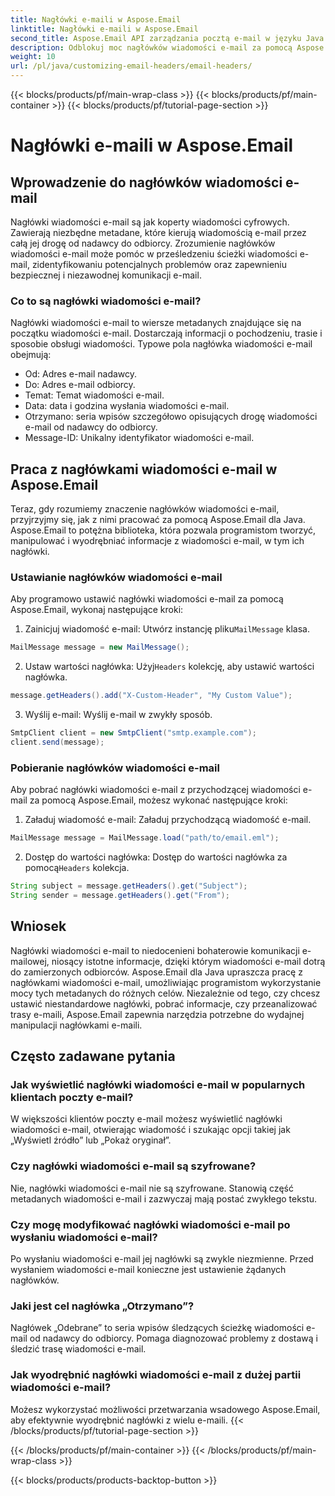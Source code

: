 ```yaml
---
title: Nagłówki e-maili w Aspose.Email
linktitle: Nagłówki e-maili w Aspose.Email
second_title: Aspose.Email API zarządzania pocztą e-mail w języku Java
description: Odblokuj moc nagłówków wiadomości e-mail za pomocą Aspose.Email dla Java. Dowiedz się, jak bez wysiłku ustawiać i pobierać nagłówki wiadomości e-mail.
weight: 10
url: /pl/java/customizing-email-headers/email-headers/
---
```


{{< blocks/products/pf/main-wrap-class >}}
{{< blocks/products/pf/main-container >}}
{{< blocks/products/pf/tutorial-page-section >}}

# Nagłówki e-maili w Aspose.Email


## Wprowadzenie do nagłówków wiadomości e-mail

Nagłówki wiadomości e-mail są jak koperty wiadomości cyfrowych. Zawierają niezbędne metadane, które kierują wiadomością e-mail przez całą jej drogę od nadawcy do odbiorcy. Zrozumienie nagłówków wiadomości e-mail może pomóc w prześledzeniu ścieżki wiadomości e-mail, zidentyfikowaniu potencjalnych problemów oraz zapewnieniu bezpiecznej i niezawodnej komunikacji e-mail.

### Co to są nagłówki wiadomości e-mail?

Nagłówki wiadomości e-mail to wiersze metadanych znajdujące się na początku wiadomości e-mail. Dostarczają informacji o pochodzeniu, trasie i sposobie obsługi wiadomości. Typowe pola nagłówka wiadomości e-mail obejmują:

- Od: Adres e-mail nadawcy.
- Do: Adres e-mail odbiorcy.
- Temat: Temat wiadomości e-mail.
- Data: data i godzina wysłania wiadomości e-mail.
- Otrzymano: seria wpisów szczegółowo opisujących drogę wiadomości e-mail od nadawcy do odbiorcy.
- Message-ID: Unikalny identyfikator wiadomości e-mail.

## Praca z nagłówkami wiadomości e-mail w Aspose.Email

Teraz, gdy rozumiemy znaczenie nagłówków wiadomości e-mail, przyjrzyjmy się, jak z nimi pracować za pomocą Aspose.Email dla Java. Aspose.Email to potężna biblioteka, która pozwala programistom tworzyć, manipulować i wyodrębniać informacje z wiadomości e-mail, w tym ich nagłówki.

### Ustawianie nagłówków wiadomości e-mail

Aby programowo ustawić nagłówki wiadomości e-mail za pomocą Aspose.Email, wykonaj następujące kroki:

1.  Zainicjuj wiadomość e-mail: Utwórz instancję pliku`MailMessage` klasa.

```java
MailMessage message = new MailMessage();
```

2.  Ustaw wartości nagłówka: Użyj`Headers` kolekcję, aby ustawić wartości nagłówka.

```java
message.getHeaders().add("X-Custom-Header", "My Custom Value");
```

3. Wyślij e-mail: Wyślij e-mail w zwykły sposób.

```java
SmtpClient client = new SmtpClient("smtp.example.com");
client.send(message);
```

### Pobieranie nagłówków wiadomości e-mail

Aby pobrać nagłówki wiadomości e-mail z przychodzącej wiadomości e-mail za pomocą Aspose.Email, możesz wykonać następujące kroki:

1. Załaduj wiadomość e-mail: Załaduj przychodzącą wiadomość e-mail.

```java
MailMessage message = MailMessage.load("path/to/email.eml");
```

2. Dostęp do wartości nagłówka: Dostęp do wartości nagłówka za pomocą`Headers` kolekcja.

```java
String subject = message.getHeaders().get("Subject");
String sender = message.getHeaders().get("From");
```

## Wniosek

Nagłówki wiadomości e-mail to niedocenieni bohaterowie komunikacji e-mailowej, niosący istotne informacje, dzięki którym wiadomości e-mail dotrą do zamierzonych odbiorców. Aspose.Email dla Java upraszcza pracę z nagłówkami wiadomości e-mail, umożliwiając programistom wykorzystanie mocy tych metadanych do różnych celów. Niezależnie od tego, czy chcesz ustawić niestandardowe nagłówki, pobrać informacje, czy przeanalizować trasy e-maili, Aspose.Email zapewnia narzędzia potrzebne do wydajnej manipulacji nagłówkami e-maili.

## Często zadawane pytania

### Jak wyświetlić nagłówki wiadomości e-mail w popularnych klientach poczty e-mail?

W większości klientów poczty e-mail możesz wyświetlić nagłówki wiadomości e-mail, otwierając wiadomość i szukając opcji takiej jak „Wyświetl źródło” lub „Pokaż oryginał”.

### Czy nagłówki wiadomości e-mail są szyfrowane?

Nie, nagłówki wiadomości e-mail nie są szyfrowane. Stanowią część metadanych wiadomości e-mail i zazwyczaj mają postać zwykłego tekstu.

### Czy mogę modyfikować nagłówki wiadomości e-mail po wysłaniu wiadomości e-mail?

Po wysłaniu wiadomości e-mail jej nagłówki są zwykle niezmienne. Przed wysłaniem wiadomości e-mail konieczne jest ustawienie żądanych nagłówków.

### Jaki jest cel nagłówka „Otrzymano”?

Nagłówek „Odebrane” to seria wpisów śledzących ścieżkę wiadomości e-mail od nadawcy do odbiorcy. Pomaga diagnozować problemy z dostawą i śledzić trasę wiadomości e-mail.

### Jak wyodrębnić nagłówki wiadomości e-mail z dużej partii wiadomości e-mail?

Możesz wykorzystać możliwości przetwarzania wsadowego Aspose.Email, aby efektywnie wyodrębnić nagłówki z wielu e-maili.
{{< /blocks/products/pf/tutorial-page-section >}}

{{< /blocks/products/pf/main-container >}}
{{< /blocks/products/pf/main-wrap-class >}}

{{< blocks/products/products-backtop-button >}}
